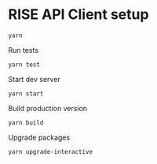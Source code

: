 # RISE API Client setup

    yarn

Run tests

    yarn test

Start dev server

    yarn start

Build production version

    yarn build

Upgrade packages

    yarn upgrade-interactive
